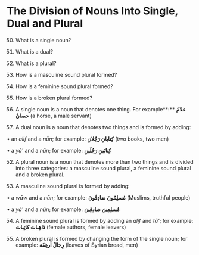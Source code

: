 The Division of Nouns Into Single, Dual and Plural
==================================================

50. What is a single noun?

51. What is a dual?

52. What is a plural?

53. How is a masculine sound plural formed?

54. How is a feminine sound plural formed?

55. How is a broken plural formed?

50. A single noun is a noun that denotes one thing. For example**:**
**غلامٌ حصانٌ** (a horse, a male servant)

51. A dual noun is a noun that denotes two things and is formed by
adding:

• an *alif* and a *nūn*; for example: **کِتابانِ رَجُلانِ** (two books,
two men)

• a *yā'* and a *nūn*; for example: **کِتابَینِ رَجُلَینِ**

52. A plural noun is a noun that denotes more than two things and is
divided into three categories: a masculine sound plural, a feminine
sound plural and a broken plural.

53. A masculine sound plural is formed by adding:

• a *wāw* and a *nūn*; for example: **مُسلِمُونَ صَادِقُونَ** (Muslims,
truthful people)

• a *yā'* and a *nūn*; for example: **مُسلِمِینَ صَادِقِینَ**

54. A feminine sound plural is formed by adding an *alif* and *tā'*; for
example: **ذاهِبات کاتِبات** (female authors, female leavers)

55. A broken plural is formed by changing the form of the single noun;
for example: **رِجالٌ ﺃرغِفَة** (loaves of Syrian bread, men)


